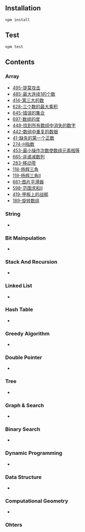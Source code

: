 ## Installation
```shell
npm install
```
## Test
```shell
npm test
```
## Contents

### Array

- [495-提莫攻击](./doc/495-提莫攻击.md)
- [485-最大连续1的个数](./doc/485-最大连续1的个数.md)
- [414-第三大的数](./doc/414-第三大的数.md)
- [628-三个数的最大乘积](./doc/628-三个数的最大乘积.md)
- [645-错误的集合](./doc/645-错误的集合.md)
- [697-数组的度](./doc/697-数组的度.md)
- [448-找到所有数组中消失的数字](./doc/448-找到所有数组中消失的数字.md)
- [442-数组中重复的数据](./doc/442-数组中重复的数据.md)
- [41-缺失的第一个正数](./doc/41-缺失的第一个正数.md)
- [274-H指数](./doc/274-H指数.md)
- [453-最小操作次数使数组元素相等](./doc/453-最小操作次数使数组元素相等.md)
- [665-非递减数列](./doc/665-非递减数列.md)
- [283-移动零](./doc/283-移动零.md)
- [118-杨辉三角](./doc/118-杨辉三角.md)
- [119-杨辉三角II](./doc/119-杨辉三角II.md)
- [661-图片平滑器](./doc/661-图片平滑器.md)
- [598-范围求和II](./doc/598-范围求和II.md)
- [419-甲板上的战舰](./doc/419-甲板上的战舰.md)
- [189-旋转数组](./doc/189-旋转数组.md)

### String
- 
### Bit Mainpulation
- 
### Stack And Recursion
- 
### Linked List
- 
### Hash Table
- 
### Greedy Algorithm
- 
### Double Pointer
- 
### Tree
- 
### Graph & Search
- 
### Binary Search
- 
### Dynamic Programming
- 
### Data Structure
- 
### Computational Geometry
- 
### Ohters

